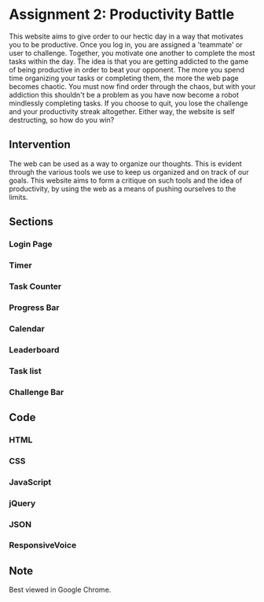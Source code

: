 # Assignment 2: Productivity Battle
This website aims to give order to our hectic day in a way that motivates you to be productive. Once you log in, you are assigned a 'teammate' or user to challenge. Together, you motivate one another to complete the most tasks within the day. The idea is that you are getting addicted to the game of being productive in order to beat your opponent. The more you spend time organizing your tasks or completing them, the more the web page becomes chaotic. You must now find order through the chaos, but with your addiction this shouldn't be a problem as you have now become a robot mindlessly completing tasks. If you choose to quit, you lose the challenge and your productivity streak altogether. Either way, the website is self destructing, so how do you win?

## Intervention
The web can be used as a way to organize our thoughts. This is evident through the various tools we use to keep us organized and on track of our goals. This website aims to form a critique on such tools and the idea of productivity, by using the web as a means of pushing ourselves to the limits.

## Sections
### Login Page
### Timer
### Task Counter
### Progress Bar
### Calendar
### Leaderboard
### Task list
### Challenge Bar

## Code
### HTML
### CSS
### JavaScript
### jQuery
### JSON
### ResponsiveVoice

## Note
Best viewed in Google Chrome.
